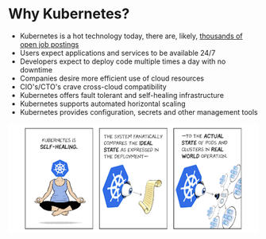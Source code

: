 # Why Kubernetes?

*  Kubernetes is a hot technology today, there are, likely, [thousands of open job postings](https://www.indeed.com/q-kubernetes-jobs.html?vjk=24dfa577a712a2fc)
* Users expect applications and services to be available 24/7
* Developers expect to deploy code multiple times a day with no downtime
* Companies desire more efficient use of cloud resources
* CIO's/CTO's crave cross-cloud compatibility
* Kubernetes offers fault tolerant and self-healing infrastructure
* Kubernetes supports automated horizontal scaling
* Kubernetes provides configuration, secrets and other management tools

[![](../media/why-kubernetes.png)](https://techolution.com/kubernetes-challenges/)
